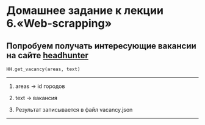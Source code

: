 # Домашнее задание к лекции 6.«Web-scrapping»

## Попробуем получать интересующие вакансии на сайте [headhunter](https://hh.ru/)


```
HH.get_vacancy(areas, text)
```

---
1. areas -> id городов

2. text -> вакансия

3. Результат записывается в файл vacancy.json

---

